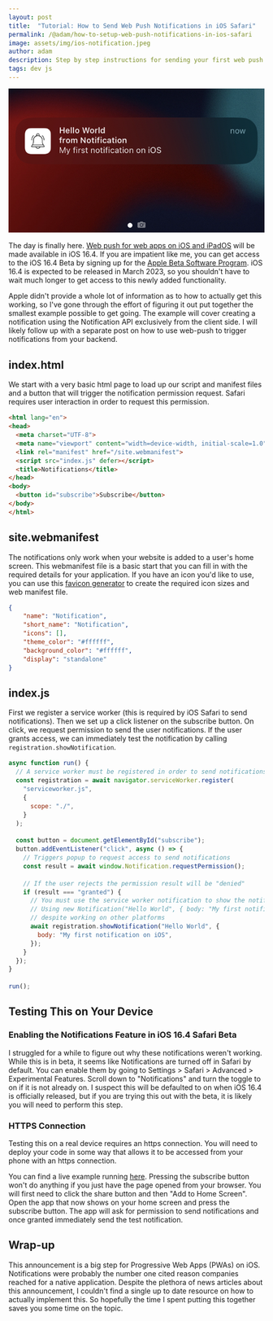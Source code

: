 ```yaml
---
layout: post
title:  "Tutorial: How to Send Web Push Notifications in iOS Safari"
permalink: /@adam/how-to-setup-web-push-notifications-in-ios-safari
image: assets/img/ios-notification.jpeg
author: adam
description: Step by step instructions for sending your first web push notification in iOS Safari
tags: dev js
---
```


![iOS Notification](/assets/img/ios-notification.jpeg)

The day is finally here. [Web push for web apps on iOS and iPadOS](https://webkit.org/blog/13878/web-push-for-web-apps-on-ios-and-ipados/) will be made available in iOS 16.4. If you are impatient like me, you can get access to the iOS 16.4 Beta by signing up for the [Apple Beta Software Program](https://beta.apple.com/sp/betaprogram).  iOS 16.4 is expected to be released in March 2023, so you shouldn't have to wait much longer to get access to this newly added functionality.

Apple didn't provide a whole lot of information as to how to actually get this working, so I've gone through the effort of figuring it out put together the smallest example possible to get going.  The example will cover creating a notification using the Notification API exclusively from the client side.  I will likely follow up with a separate post on how to use web-push to trigger notifications from your backend.

## index.html

We start with a very basic html page to load up our script and manifest files and a button that will trigger the notification permission request. Safari requires user interaction in order to request this permission.

```html
<html lang="en">
<head>
  <meta charset="UTF-8">
  <meta name="viewport" content="width=device-width, initial-scale=1.0">
  <link rel="manifest" href="/site.webmanifest">
  <script src="index.js" defer></script>
  <title>Notifications</title>
</head>
<body>
  <button id="subscribe">Subscribe</button>
</body>
</html>
```

## site.webmanifest

The notifications only work when your website is added to a user's home screen. This webmanifest file is a basic start that you can fill in with the required details for your application.  If you have an icon you'd like to use, you can use this [favicon generator](https://realfavicongenerator.net/) to create the required icon sizes and web manifest file.

```json
{
    "name": "Notification",
    "short_name": "Notification",
    "icons": [],
    "theme_color": "#ffffff",
    "background_color": "#ffffff",
    "display": "standalone"
}
```

## index.js

First we register a service worker (this is required by iOS Safari to send notifications).  Then we set up a click listener on the subscribe button. On click, we request permission to send the user notifications.  If the user grants access, we can immediately test the notification by calling `registration.showNotification`.

```js
async function run() {
  // A service worker must be registered in order to send notifications on iOS
  const registration = await navigator.serviceWorker.register(
    "serviceworker.js",
    {
      scope: "./",
    }
  );

  const button = document.getElementById("subscribe");
  button.addEventListener("click", async () => {
    // Triggers popup to request access to send notifications
    const result = await window.Notification.requestPermission();

    // If the user rejects the permission result will be "denied"
    if (result === "granted") {
      // You must use the service worker notification to show the notification
      // Using new Notification("Hello World", { body: "My first notification on iOS"}) does not work on iOS
      // despite working on other platforms
      await registration.showNotification("Hello World", {
        body: "My first notification on iOS",
      });
    }
  });
}

run();
```

## Testing This on Your Device

### Enabling the Notifications Feature in iOS 16.4 Safari Beta

I struggled for a while to figure out why these notifications weren't working.  While this is in beta, it seems like Notifications are turned off in Safari by default.  You can enable them by going to Settings > Safari > Advanced > Experimental Features.  Scroll down to "Notifications" and turn the toggle to on if it is not already on.  I suspect this will be defaulted to on when iOS 16.4 is officially released, but if you are trying this out with the beta, it is likely you will need to perform this step.

### HTTPS Connection

Testing this on a real device requires an https connection.  You will need to deploy your code in some way that allows it to be accessed from your phone with an https connection.

You can find a live example running [here](https://notification-adam.cloud.engramhq.xyz/).  Pressing the subscribe button won't do anything if you just have the page opened from your browser.  You will first need to click the share button and then "Add to Home Screen".  Open the app that now shows on your home screen and press the subscribe button. The app will ask for permission to send notifications and once granted immediately send the test notification.

## Wrap-up

This announcement is a big step for Progressive Web Apps (PWAs) on iOS.  Notifications were probably the number one cited reason companies reached for a native application.  Despite the plethora of news articles about this announcement, I couldn't find a single up to date resource on how to actually implement this.  So hopefully the time I spent putting this together saves you some time on the topic.